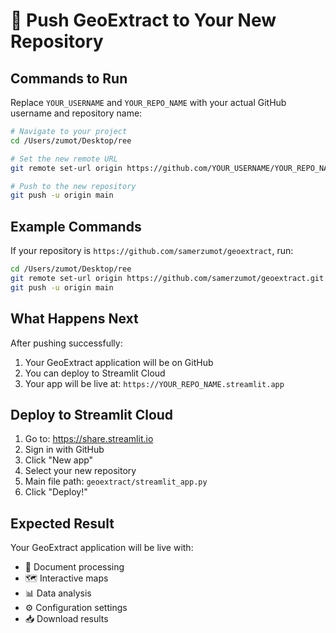 # 🚀 Push GeoExtract to Your New Repository

## Commands to Run

Replace `YOUR_USERNAME` and `YOUR_REPO_NAME` with your actual GitHub username and repository name:

```bash
# Navigate to your project
cd /Users/zumot/Desktop/ree

# Set the new remote URL
git remote set-url origin https://github.com/YOUR_USERNAME/YOUR_REPO_NAME.git

# Push to the new repository
git push -u origin main
```

## Example Commands

If your repository is `https://github.com/samerzumot/geoextract`, run:

```bash
cd /Users/zumot/Desktop/ree
git remote set-url origin https://github.com/samerzumot/geoextract.git
git push -u origin main
```

## What Happens Next

After pushing successfully:
1. Your GeoExtract application will be on GitHub
2. You can deploy to Streamlit Cloud
3. Your app will be live at: `https://YOUR_REPO_NAME.streamlit.app`

## Deploy to Streamlit Cloud

1. Go to: https://share.streamlit.io
2. Sign in with GitHub
3. Click "New app"
4. Select your new repository
5. Main file path: `geoextract/streamlit_app.py`
6. Click "Deploy!"

## Expected Result

Your GeoExtract application will be live with:
- 📄 Document processing
- 🗺️ Interactive maps
- 📊 Data analysis
- ⚙️ Configuration settings
- 📥 Download results


